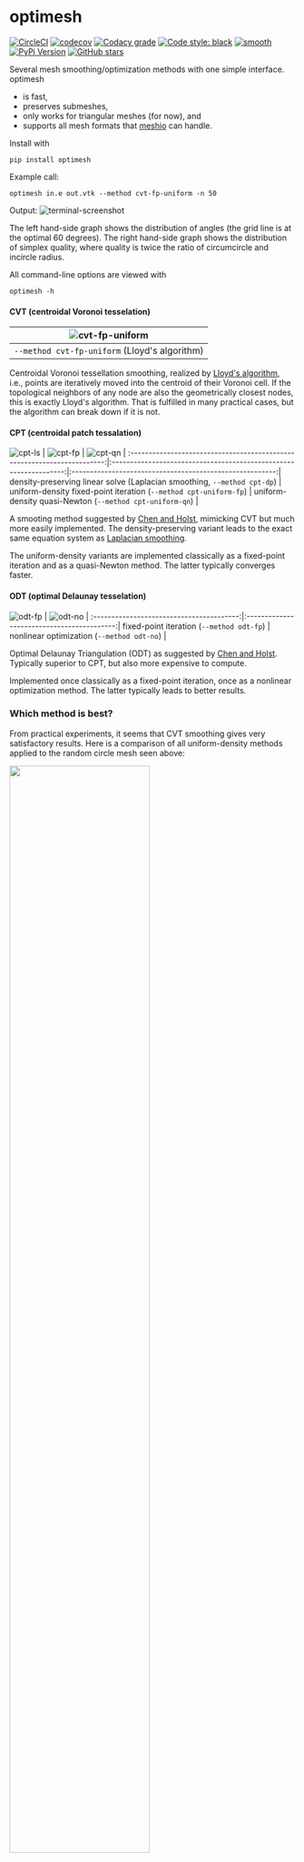 # optimesh

[![CircleCI](https://img.shields.io/circleci/project/github/nschloe/optimesh/master.svg)](https://circleci.com/gh/nschloe/optimesh)
[![codecov](https://img.shields.io/codecov/c/github/nschloe/optimesh.svg)](https://codecov.io/gh/nschloe/optimesh)
[![Codacy grade](https://img.shields.io/codacy/grade/97175bbf62854fcfbfc1f5812ce840f7.svg)](https://app.codacy.com/app/nschloe/optimesh/dashboard)
[![Code style: black](https://img.shields.io/badge/code%20style-black-000000.svg)](https://github.com/ambv/black)
[![smooth](https://img.shields.io/badge/smooth-operator-8209ba.svg)](https://youtu.be/4TYv2PhG89A)
[![PyPi Version](https://img.shields.io/pypi/v/optimesh.svg)](https://pypi.org/project/optimesh)
[![GitHub stars](https://img.shields.io/github/stars/nschloe/optimesh.svg?logo=github&label=Stars)](https://github.com/nschloe/optimesh)

Several mesh smoothing/optimization methods with one simple interface. optimesh

 * is fast,
 * preserves submeshes,
 * only works for triangular meshes (for now), and
 * supports all mesh formats that [meshio](https://github.com/nschloe/meshio) can
   handle.

Install with
```
pip install optimesh
```
Example call:
```
optimesh in.e out.vtk --method cvt-fp-uniform -n 50
```
Output:
![terminal-screenshot](https://nschloe.github.io/optimesh/term-screenshot.png)

The left hand-side graph shows the distribution of angles (the grid line is at the
optimal 60 degrees). The right hand-side graph shows the distribution of simplex
quality, where quality is twice the ratio of circumcircle and incircle radius.

All command-line options are viewed with
```
optimesh -h
```

#### CVT (centroidal Voronoi tesselation)

![cvt-fp-uniform](https://nschloe.github.io/optimesh/lloyd.png) |
:---------------:|
`--method cvt-fp-uniform` (Lloyd's algorithm) |

Centroidal Voronoi tessellation smoothing, realized by [Lloyd's
algorithm](https://en.wikipedia.org/wiki/Lloyd%27s_algorithm), i.e., points are
iteratively moved into the centroid of their Voronoi cell.  If the topological neighbors
of any node are also the geometrically closest nodes, this is exactly Lloyd's algorithm.
That is fulfilled in many practical cases, but the algorithm can break down if it is
not.


#### CPT (centroidal patch tessalation)

![cpt-ls](https://nschloe.github.io/optimesh/laplace.png) |
![cpt-fp](https://nschloe.github.io/optimesh/cpt-fp.png) |
![cpt-qn](https://nschloe.github.io/optimesh/cpt-qn.png) |
:-----------------------------------------------------------------------:|:-----------------------------------------------------------------:|:--------------------------------------------------------:|
density-preserving linear solve (Laplacian smoothing, `--method cpt-dp`) | uniform-density fixed-point iteration (`--method cpt-uniform-fp`) | uniform-density quasi-Newton (`--method cpt-uniform-qn`) |

A smooting method suggested by [Chen and Holst](#relevant-publications), mimicking CVT
but much more easily implemented. The density-preserving variant leads to the exact same
equation system as [Laplacian smoothing](https://en.wikipedia.org/wiki/Laplacian_smoothing).

The uniform-density variants are implemented classically as a fixed-point iteration and
as a quasi-Newton method. The latter typically converges faster.


#### ODT (optimal Delaunay tesselation)

![odt-fp](https://nschloe.github.io/optimesh/odt-fp.png) |
![odt-no](https://nschloe.github.io/optimesh/odt-no.png) |
:----------------------------------------:|:------------------------------------------:|
fixed-point iteration (`--method odt-fp`) | nonlinear optimization (`--method odt-no`) |

Optimal Delaunay Triangulation (ODT) as suggested by [Chen and
Holst](#relevant-publications). Typically superior to CPT, but also more expensive to
compute.

Implemented once classically as a fixed-point iteration, once as a nonlinear
optimization method. The latter typically leads to better results.


### Which method is best?

From practical experiments, it seems that CVT smoothing gives very satisfactory results.
Here is a comparison of all uniform-density methods applied to the random circle mesh
seen above:

<img src="https://nschloe.github.io/optimesh/comparison.svg" width="70%">

(Mesh quality is twice the ratio of incircle and circumcircle radius, with the maximum
being 1.)


### Access from Python

All optimesh functions can also be accessed from Python directly, for example:
```python
import optimesh

X, cells = optimesh.odt(X, cells, 1.0e-2, 100, verbosity=1)
```

### Installation

optimesh is [available from the Python Package
Index](https://pypi.org/project/optimesh/), so simply do
```
pip install -U optimesh
```
to install or upgrade. Use `sudo -H` to install as root or the `--user` option
of `pip` to install in `$HOME`.

### Relevant publications

 * [Long Chen, Michael Holst, _Efficient mesh optimization schemes based on Optimal Delaunay Triangulations_,
   Comput. Methods Appl. Mech. Engrg. 200 (2011) 967–984.](https://doi.org/10.1016/j.cma.2010.11.007)


### Testing

To run the optimesh unit tests, check out this repository and type
```
pytest
```

### Distribution
To create a new release

1. bump the `__version__` number,

2. publish to PyPi and tag on GitHub:
    ```
    $ make publish
    ```

### License

optimesh is published under the [MIT license](https://en.wikipedia.org/wiki/MIT_License).

